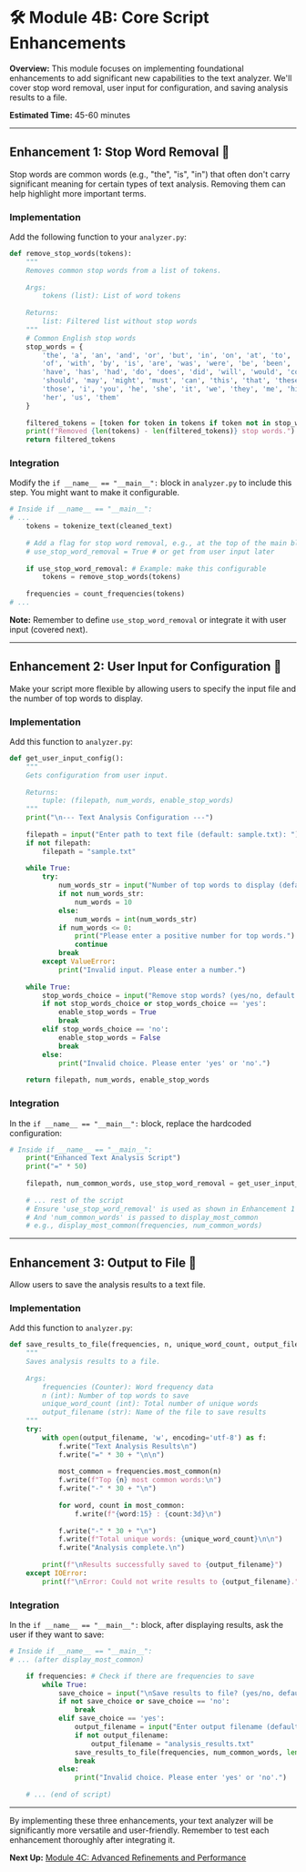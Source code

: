 # 🛠️ Module 4B: Core Script Enhancements

**Overview:** This module focuses on implementing foundational enhancements to add significant new capabilities to the text analyzer. We'll cover stop word removal, user input for configuration, and saving analysis results to a file.

**Estimated Time:** 45-60 minutes

---

## Enhancement 1: Stop Word Removal 🚫

Stop words are common words (e.g., "the", "is", "in") that often don't carry significant meaning for certain types of text analysis. Removing them can help highlight more important terms.

### Implementation

Add the following function to your `analyzer.py`:

```python
def remove_stop_words(tokens):
    """
    Removes common stop words from a list of tokens.
    
    Args:
        tokens (list): List of word tokens
        
    Returns:
        list: Filtered list without stop words
    """
    # Common English stop words
    stop_words = {
        'the', 'a', 'an', 'and', 'or', 'but', 'in', 'on', 'at', 'to', 'for', 
        'of', 'with', 'by', 'is', 'are', 'was', 'were', 'be', 'been', 'being',
        'have', 'has', 'had', 'do', 'does', 'did', 'will', 'would', 'could',
        'should', 'may', 'might', 'must', 'can', 'this', 'that', 'these', 
        'those', 'i', 'you', 'he', 'she', 'it', 'we', 'they', 'me', 'him', 
        'her', 'us', 'them'
    }
    
    filtered_tokens = [token for token in tokens if token not in stop_words]
    print(f"Removed {len(tokens) - len(filtered_tokens)} stop words.")
    return filtered_tokens
```

### Integration

Modify the `if __name__ == "__main__":` block in `analyzer.py` to include this step. You might want to make it configurable.

```python
# Inside if __name__ == "__main__":
# ...
    tokens = tokenize_text(cleaned_text)
    
    # Add a flag for stop word removal, e.g., at the top of the main block
    # use_stop_word_removal = True # or get from user input later
    
    if use_stop_word_removal: # Example: make this configurable
        tokens = remove_stop_words(tokens)
        
    frequencies = count_frequencies(tokens)
# ...
```
**Note:** Remember to define `use_stop_word_removal` or integrate it with user input (covered next).

---

## Enhancement 2: User Input for Configuration 👤

Make your script more flexible by allowing users to specify the input file and the number of top words to display.

### Implementation

Add this function to `analyzer.py`:

```python
def get_user_input_config():
    """
    Gets configuration from user input.
    
    Returns:
        tuple: (filepath, num_words, enable_stop_words)
    """
    print("\n--- Text Analysis Configuration ---")
    
    filepath = input("Enter path to text file (default: sample.txt): ").strip()
    if not filepath:
        filepath = "sample.txt"
    
    while True:
        try:
            num_words_str = input("Number of top words to display (default: 10): ").strip()
            if not num_words_str:
                num_words = 10
            else:
                num_words = int(num_words_str)
            if num_words <= 0:
                print("Please enter a positive number for top words.")
                continue
            break
        except ValueError:
            print("Invalid input. Please enter a number.")
            
    while True:
        stop_words_choice = input("Remove stop words? (yes/no, default: yes): ").strip().lower()
        if not stop_words_choice or stop_words_choice == 'yes':
            enable_stop_words = True
            break
        elif stop_words_choice == 'no':
            enable_stop_words = False
            break
        else:
            print("Invalid choice. Please enter 'yes' or 'no'.")
            
    return filepath, num_words, enable_stop_words
```

### Integration

In the `if __name__ == "__main__":` block, replace the hardcoded configuration:

```python
# Inside if __name__ == "__main__":
    print("Enhanced Text Analysis Script")
    print("=" * 50)
    
    filepath, num_common_words, use_stop_word_removal = get_user_input_config()
    
    # ... rest of the script
    # Ensure 'use_stop_word_removal' is used as shown in Enhancement 1
    # And 'num_common_words' is passed to display_most_common
    # e.g., display_most_common(frequencies, num_common_words)
```

---

## Enhancement 3: Output to File 💾

Allow users to save the analysis results to a text file.

### Implementation

Add this function to `analyzer.py`:

```python
def save_results_to_file(frequencies, n, unique_word_count, output_filename="analysis_results.txt"):
    """
    Saves analysis results to a file.
    
    Args:
        frequencies (Counter): Word frequency data
        n (int): Number of top words to save
        unique_word_count (int): Total number of unique words
        output_filename (str): Name of the file to save results
    """
    try:
        with open(output_filename, 'w', encoding='utf-8') as f:
            f.write("Text Analysis Results\n")
            f.write("=" * 30 + "\n\n")
            
            most_common = frequencies.most_common(n)
            f.write(f"Top {n} most common words:\n")
            f.write("-" * 30 + "\n")
            
            for word, count in most_common:
                f.write(f"{word:15} : {count:3d}\n")
            
            f.write("-" * 30 + "\n")
            f.write(f"Total unique words: {unique_word_count}\n\n")
            f.write("Analysis complete.\n")
        
        print(f"\nResults successfully saved to {output_filename}")
    except IOError:
        print(f"\nError: Could not write results to {output_filename}.")
```

### Integration

In the `if __name__ == "__main__":` block, after displaying results, ask the user if they want to save:

```python
# Inside if __name__ == "__main__":
# ... (after display_most_common)

    if frequencies: # Check if there are frequencies to save
        while True:
            save_choice = input("\nSave results to file? (yes/no, default: no): ").strip().lower()
            if not save_choice or save_choice == 'no':
                break
            elif save_choice == 'yes':
                output_filename = input("Enter output filename (default: analysis_results.txt): ").strip()
                if not output_filename:
                    output_filename = "analysis_results.txt"
                save_results_to_file(frequencies, num_common_words, len(frequencies), output_filename)
                break
            else:
                print("Invalid choice. Please enter 'yes' or 'no'.")
    
    # ... (end of script)
```

---

By implementing these three enhancements, your text analyzer will be significantly more versatile and user-friendly. Remember to test each enhancement thoroughly after integrating it.

**Next Up:** [Module 4C: Advanced Refinements and Performance](module4C-advanced-refinements.md)
